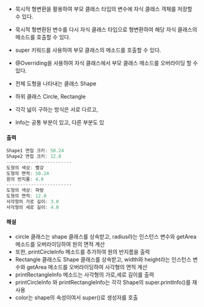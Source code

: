 - 묵시적 형변환을 활용하여 부모 클래스 타입의 변수에 자식 클래스 객체를 저장할 수 있다.
- 묵시적 형변환된 변수를 다시 자식 클래스 타입으로 형변환하여 해당 자식 클래스의 메소드를 호출할 수 있다.
- super 키워드를 사용하여 부모 클래스의 메소드를 호출할 수 있다.
- @Overriding을 사용하여 자식 클래스에서 부모 클래스 메소드를 오버라이딩 할 수 있다.

- 전체 도형을 나타내는 클래스 Shape
- 하위 클래스 Circle, Rectangle
- 각각 넓이 구하는 방식은 서로 다르고,
- Info는 공통 부분이 있고, 다른 부분도 있

#### 출력
```java
Shape1 면접 크키: 50.24
Shape2 면접 크키: 12.0
------------------------
도형의 색상: 빨강
도형의 면적: 50.24
원의 반지름: 4.0
------------------------
도형의 색상: 파랑
도형의 면적: 12.0
사각형의 가로 길이: 3.0
사각형의 세로 길이: 4.0
```


#### 해설
- circle 클래스는 shape 클래스를 상속받고, radius라는 인스턴스 변수와 getArea 메소드를 오버라이딩하여 원의 면적 계산
- 또한, printCircleInfo 메소드를 추가하여 원의 반지름을 출력
- Rectangle 클래스도 Shape 클래스를 상속받고, width와 height라는 인스턴스 변수와 getArea 메소드를 오버라이딩하여 사각형의 면적 계산
- printRectangleInfo 메소드는 사각형의 가로,세로 길이를 출력
- printCircleInfo 와 printRectangleInfo는 각각 Shape의 super.printInfo()를 재사용
- color는 shape의 속성이여서 super()로 생성자를 호출